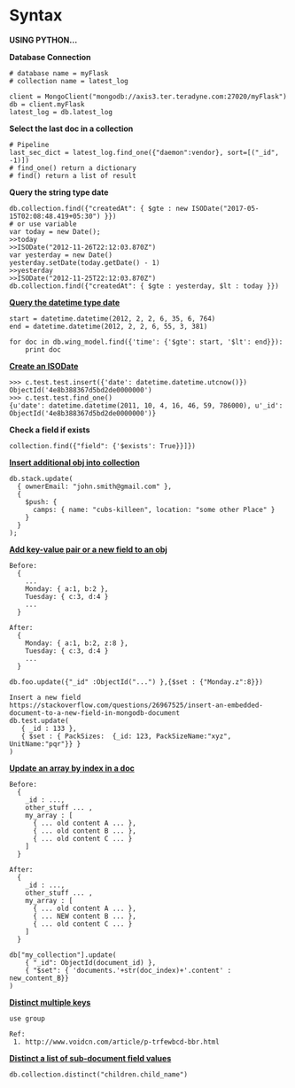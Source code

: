 # Syntax

**USING PYTHON...**

**Database Connection**

```text
# database name = myFlask
# collection name = latest_log

client = MongoClient("mongodb://axis3.ter.teradyne.com:27020/myFlask")
db = client.myFlask
latest_log = db.latest_log
```

**Select the last doc in a collection**

```text
# Pipeline
last_sec_dict = latest_log.find_one({"daemon":vendor}, sort=[("_id", -1)])
# find_one() return a dictionary
# find() return a list of result
```

**Query the string type date** 

```text
db.collection.find({"createdAt": { $gte : new ISODate("2017-05-15T02:08:48.419+05:30") }})
# or use variable
var today = new Date();
>>today
>>ISODate("2012-11-26T22:12:03.870Z")
var yesterday = new Date()
yesterday.setDate(today.getDate() - 1)
>>yesterday
>>ISODate("2012-11-25T22:12:03.870Z")
db.collection.find({"createdAt": { $gte : yesterday, $lt : today }})
```

[**Query the datetime type date**](https://stackoverflow.com/questions/11957595/mongodb-pymongo-query-with-datetime)

```text
start = datetime.datetime(2012, 2, 2, 6, 35, 6, 764)
end = datetime.datetime(2012, 2, 2, 6, 55, 3, 381)

for doc in db.wing_model.find({'time': {'$gte': start, '$lt': end}}):
    print doc
```

[**Create an ISODate** ](https://stackoverflow.com/questions/7651064/create-an-isodate-with-pymongo)

```text
>>> c.test.test.insert({'date': datetime.datetime.utcnow()})
ObjectId('4e8b388367d5bd2de0000000')
>>> c.test.test.find_one()
{u'date': datetime.datetime(2011, 10, 4, 16, 46, 59, 786000), u'_id': ObjectId('4e8b388367d5bd2de0000000')}
```

**Check a field if exists**

```text
collection.find({"field": {'$exists': True}}]})
```

[**Insert additional obj into collection**](https://stackoverflow.com/questions/17288439/mongodb-how-to-insert-additional-object-into-object-collection)

```text
db.stack.update(
  { ownerEmail: "john.smith@gmail.com" },
  {
    $push: {
      camps: { name: "cubs-killeen", location: "some other Place" }
    }
  }
);
```

[**Add key-value pair or a new field to an obj**](https://stackoverflow.com/questions/38887155/how-to-add-key-value-pair-to-object-in-mongodb)

```text
Before:
  {
    ...
    Monday: { a:1, b:2 },
    Tuesday: { c:3, d:4 }
    ...
  }

After:
  {
    Monday: { a:1, b:2, z:8 },
    Tuesday: { c:3, d:4 }
    ...
  }

db.foo.update({"_id" :ObjectId("...") },{$set : {"Monday.z":8}})

Insert a new field
https://stackoverflow.com/questions/26967525/insert-an-embedded-document-to-a-new-field-in-mongodb-document
db.test.update(
   { _id : 133 },
   { $set : { PackSizes:  {_id: 123, PackSizeName:"xyz", UnitName:"pqr"}} }
)
```

[**Update an array by index in a doc**](https://stackoverflow.com/questions/11372065/mongodb-how-do-i-update-a-single-subelement-in-an-array-referenced-by-the-inde)

```text
Before:
  {
    _id : ...,
    other_stuff ... ,
    my_array : [
      { ... old content A ... },
      { ... old content B ... },
      { ... old content C ... }
    ]
  }

After:
  {
    _id : ...,
    other_stuff ... ,
    my_array : [
      { ... old content A ... },
      { ... NEW content B ... },
      { ... old content C ... }
    ]
  }

db["my_collection"].update(
    { "_id": ObjectId(document_id) },
    { "$set": { 'documents.'+str(doc_index)+'.content' : new_content_B}}
)
```

[**Distinct multiple keys**](https://stackoverflow.com/questions/11973725/how-to-efficiently-perform-distinct-with-multiple-keys)

```text
use group

Ref:
 1. http://www.voidcn.com/article/p-trfewbcd-bbr.html
```

[**Distinct a list of sub-document field values**](https://stackoverflow.com/questions/16155266/mongodb-how-to-get-distinct-list-of-sub-document-field-values)

```text
db.collection.distinct("children.child_name")
```

